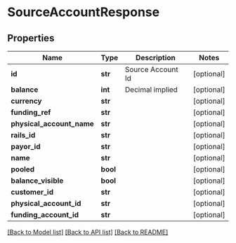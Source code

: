 # SourceAccountResponse

## Properties
Name | Type | Description | Notes
------------ | ------------- | ------------- | -------------
**id** | **str** | Source Account Id | [optional] 
**balance** | **int** | Decimal implied | [optional] 
**currency** | **str** |  | [optional] 
**funding_ref** | **str** |  | [optional] 
**physical_account_name** | **str** |  | [optional] 
**rails_id** | **str** |  | [optional] 
**payor_id** | **str** |  | [optional] 
**name** | **str** |  | [optional] 
**pooled** | **bool** |  | [optional] 
**balance_visible** | **bool** |  | [optional] 
**customer_id** | **str** |  | [optional] 
**physical_account_id** | **str** |  | [optional] 
**funding_account_id** | **str** |  | [optional] 

[[Back to Model list]](../README.md#documentation-for-models) [[Back to API list]](../README.md#documentation-for-api-endpoints) [[Back to README]](../README.md)


